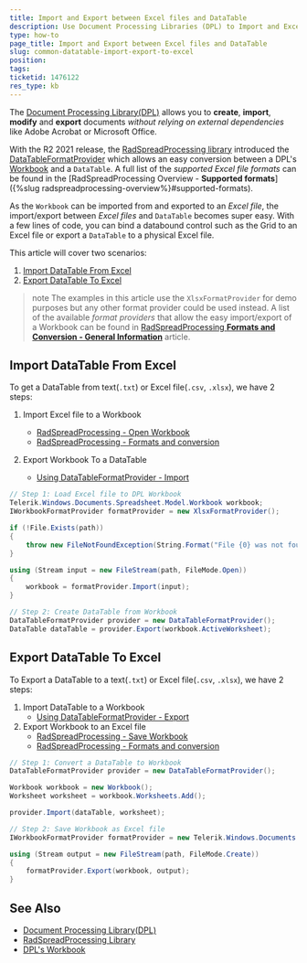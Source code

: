 ```yaml
---
title: Import and Export between Excel files and DataTable
description: Use Document Processing Libraries (DPL) to Import and Excel file to a DataTable and viceversa to bind Grid to xlsx file or export DataTable to txt, xls or xslx file.
type: how-to
page_title: Import and Export between Excel files and DataTable
slug: common-datatable-import-export-to-excel
position: 
tags: 
ticketid: 1476122
res_type: kb
---
```



The [Document Processing Library(DPL)](https://docs.telerik.com/devtools/document-processing/introduction) allows you to **create**, **import**, **modify** and **export** documents *without relying on external dependencies* like Adobe Acrobat or Microsoft Office.

With the R2 2021 release, the [RadSpreadProcessing library](https://docs.telerik.com/devtools/document-processing/libraries/radspreadprocessing/overview) introduced the [DataTableFormatProvider](https://docs.telerik.com/devtools/document-processing/libraries/radspreadprocessing/formats-and-conversion/data-table/using-data-table-format-provider) which allows an easy conversion between a DPL's [Workbook](https://docs.telerik.com/devtools/document-processing/libraries/radspreadprocessing/working-with-workbooks/working-with-workbooks-what-is-workbook) and a `DataTable`. A full list of the *supported Excel file formats* can be found in the [RadSpreadProcessing Overview - **Supported formats**]({%slug radspreadprocessing-overview%}#supported-formats). 



As the `Workbook` can be imported from and exported to an *Excel file*, the import/export between *Excel files* and `DataTable` becomes super easy. With a few lines of code, you can bind a databound control such as the Grid to an Excel file or export a `DataTable` to a physical Excel file. 

This article will cover two scenarios:

1. [Import DataTable From Excel](#import-datatable-from-excel)
2. [Export DataTable To Excel](#export-datatable-to-excel)  

>note The examples in this article use the `XlsxFormatProvider` for demo purposes but any other format provider could be used instead. A list of the available *format providers* that allow the easy import/export of a Workbook can be found  in [RadSpreadProcessing **Formats and Conversion - General Information**](https://docs.telerik.com/devtools/document-processing/libraries/radspreadprocessing/formats-and-conversion/general-information) article.

## Import DataTable From Excel

To get a DataTable from text(`.txt`) or Excel file(`.csv`, `.xlsx`), we have 2 steps:

1. Import Excel file to a Workbook
   - [RadSpreadProcessing - Open Workbook](https://docs.telerik.com/devtools/document-processing/libraries/radspreadprocessing/working-with-workbooks/create-open-and-save-workbooks#open-a-workbook)
   - [RadSpreadProcessing - Formats and conversion](https://docs.telerik.com/devtools/document-processing/libraries/radspreadprocessing/formats-and-conversion/general-information)

2. Export Workbook To a DataTable
   - [Using DataTableFormatProvider - Import](https://docs.telerik.com/devtools/document-processing/libraries/radspreadprocessing/formats-and-conversion/data-table/using-data-table-format-provider#import)


````C#
// Step 1: Load Excel file to DPL Workbook
Telerik.Windows.Documents.Spreadsheet.Model.Workbook workbook;
IWorkbookFormatProvider formatProvider = new XlsxFormatProvider();

if (!File.Exists(path))
{
    throw new FileNotFoundException(String.Format("File {0} was not found!", path));
}

using (Stream input = new FileStream(path, FileMode.Open))
{
    workbook = formatProvider.Import(input);
}

// Step 2: Create DataTable from Workbook
DataTableFormatProvider provider = new DataTableFormatProvider();
DataTable dataTable = provider.Export(workbook.ActiveWorksheet);
````


## Export DataTable To Excel

To Export a DataTable to a text(`.txt`) or Excel file(`.csv`, `.xlsx`), we have 2 steps:

1. Import DataTable to a Workbook
   - [Using DataTableFormatProvider - Export](https://docs.telerik.com/devtools/document-processing/libraries/radspreadprocessing/formats-and-conversion/data-table/using-data-table-format-provider#export)
2. Export Workbook to an Excel file
   - [RadSpreadProcessing - Save Workbook](https://docs.telerik.com/devtools/document-processing/libraries/radspreadprocessing/working-with-workbooks/create-open-and-save-workbooks#save-a-workbook)
   - [RadSpreadProcessing - Formats and conversion](https://docs.telerik.com/devtools/document-processing/libraries/radspreadprocessing/formats-and-conversion/general-information)



````C#
// Step 1: Convert a DataTable to Workbook
DataTableFormatProvider provider = new DataTableFormatProvider();

Workbook workbook = new Workbook();
Worksheet worksheet = workbook.Worksheets.Add();

provider.Import(dataTable, worksheet);

// Step 2: Save Workbook as Excel file
IWorkbookFormatProvider formatProvider = new Telerik.Windows.Documents.Spreadsheet.FormatProviders.OpenXml.Xlsx.XlsxFormatProvider();

using (Stream output = new FileStream(path, FileMode.Create))
{
    formatProvider.Export(workbook, output);
}
````



## See Also

- [Document Processing Library(DPL)](https://docs.telerik.com/devtools/document-processing/introduction)
- [RadSpreadProcessing Library](https://docs.telerik.com/devtools/document-processing/libraries/radspreadprocessing/overview)
- [DPL's Workbook](https://docs.telerik.com/devtools/document-processing/libraries/radspreadprocessing/working-with-workbooks/working-with-workbooks-what-is-workbook)

